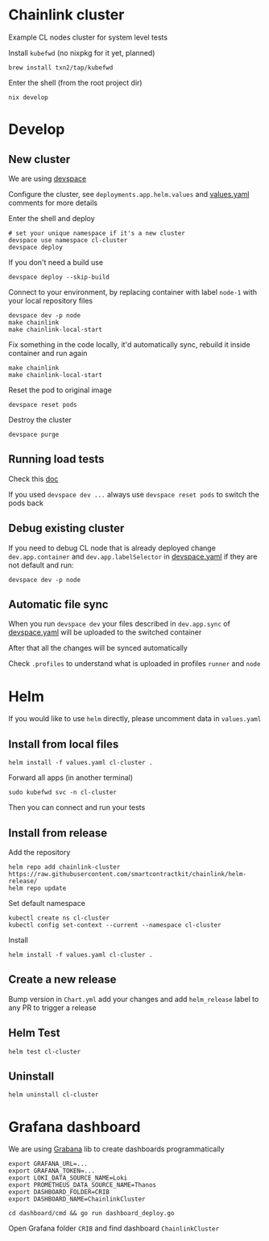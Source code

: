 # Chainlink cluster
Example CL nodes cluster for system level tests

Install `kubefwd` (no nixpkg for it yet, planned)
```
brew install txn2/tap/kubefwd
```

Enter the shell (from the root project dir)
```
nix develop
```

# Develop

## New cluster
We are using [devspace](https://www.devspace.sh/docs/getting-started/installation?x0=3)

Configure the cluster, see `deployments.app.helm.values` and [values.yaml](./values.yaml) comments for more details

Enter the shell and deploy
```
# set your unique namespace if it's a new cluster
devspace use namespace cl-cluster
devspace deploy
```
If you don't need a build use
```
devspace deploy --skip-build
```

Connect to your environment, by replacing container with label `node-1` with your local repository files
```
devspace dev -p node
make chainlink
make chainlink-local-start
```
Fix something in the code locally, it'd automatically sync, rebuild it inside container and run again
```
make chainlink
make chainlink-local-start
```

Reset the pod to original image
```
devspace reset pods
```

Destroy the cluster
```
devspace purge
```

## Running load tests
Check this [doc](../../integration-tests/load/ocr/README.md)

If you used `devspace dev ...` always use `devspace reset pods` to switch the pods back

## Debug existing cluster
If you need to debug CL node that is already deployed change `dev.app.container` and `dev.app.labelSelector` in [devspace.yaml](devspace.yaml) if they are not default and run:
```
devspace dev -p node
```

## Automatic file sync
When you run `devspace dev` your files described in `dev.app.sync` of [devspace.yaml](devspace.yaml) will be uploaded to the switched container

After that all the changes will be synced automatically

Check `.profiles` to understand what is uploaded in profiles `runner` and `node`

# Helm
If you would like to use `helm` directly, please uncomment data in `values.yaml`
## Install from local files
```
helm install -f values.yaml cl-cluster .
```
Forward all apps (in another terminal)
```
sudo kubefwd svc -n cl-cluster
```
Then you can connect and run your tests

## Install from release
Add the repository
```
helm repo add chainlink-cluster https://raw.githubusercontent.com/smartcontractkit/chainlink/helm-release/
helm repo update
```
Set default namespace
```
kubectl create ns cl-cluster
kubectl config set-context --current --namespace cl-cluster
```

Install
```
helm install -f values.yaml cl-cluster .
```

## Create a new release
Bump version in `Chart.yml` add your changes and add `helm_release` label to any PR to trigger a release

## Helm Test
```
helm test cl-cluster
```

## Uninstall
```
helm uninstall cl-cluster
```

# Grafana dashboard
We are using [Grabana]() lib to create dashboards programmatically
```
export GRAFANA_URL=...
export GRAFANA_TOKEN=...
export LOKI_DATA_SOURCE_NAME=Loki
export PROMETHEUS_DATA_SOURCE_NAME=Thanos
export DASHBOARD_FOLDER=CRIB
export DASHBOARD_NAME=ChainlinkCluster

cd dashboard/cmd && go run dashboard_deploy.go
```
Open Grafana folder `CRIB` and find dashboard `ChainlinkCluster`